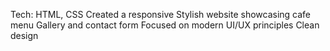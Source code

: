 Tech: HTML, CSS
Created a responsive
Stylish website showcasing cafe menu
Gallery and contact form
Focused on modern UI/UX principles
Clean design
